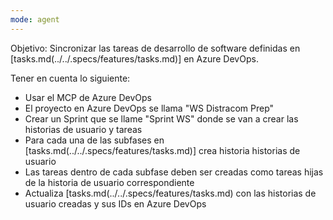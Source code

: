 ```yaml
---
mode: agent
---
```


Objetivo: Sincronizar las tareas de desarrollo de software definidas en [tasks.md(../../.specs/features/tasks.md)] en Azure DevOps.

Tener en cuenta lo siguiente:
- Usar el MCP de Azure DevOps
- El proyecto en Azure DevOps se llama "WS Distracom Prep"
- Crear un Sprint que se llame "Sprint WS" donde se van a crear las historias de usuario y tareas
- Para cada una de las subfases en [tasks.md(../../.specs/features/tasks.md)] crea historia historias de usuario
- Las tareas dentro de cada subfase deben ser creadas como tareas hijas de la historia de usuario correspondiente
- Actualiza [tasks.md(../../.specs/features/tasks.md) con las historias de usuario creadas y sus IDs en Azure DevOps